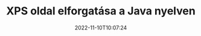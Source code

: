 ---
############################# Static ############################
layout: "auto-gen-merger"
date: 2022-11-10T10:07:24
draft: false
otherformats: pdf tex epub

############################# Head ############################
head_title: "XPS oldal elforgatása Java-ban – Forgatás 90, 180, 270 szögben"
head_description: "Forgassa el egy XPS fájl adott vagy összes dokumentumoldalát 90, 180, 270 elforgatási szögben a dokumentumok egyesítése API segítségével."

############################# Header ############################
title: "XPS oldal elforgatása a Java nyelven"
description: "Forgassa el az XPS oldalt néhány soros Java kóddal."
bg_image: "https://cms.admin.containerize.com/templates/aspose/App_Themes/V3/images/bg/header1.png"
bg_overlay: false
button:
    enable: true
    icon: "fas fa-arrow-down"
    label: "Ingyenes próbaverzió letöltése"
    link: "https://downloads.groupdocs.com/merger/java"

############################# SubMenu ############################
submenu:
    enable: true

    left:
        img_alt: "GroupDocs.Merger for Java"
        image: "https://cms.admin.containerize.com/templates/groupdocs/images/product-logos/90x90-noborder/groupdocs-merger-java.png"
        product: "GroupDocs.Merger"
        platform: "Java"

    middle:
        button:

            # button loop
            - link: "https://apireference.groupdocs.com/merger/java"
              text: "API-referencia"

            # button loop
            - link: "https://github.com/groupdocs-merger"
              text: "Kódpéldák"

            # button loop
            - link: "https://products.groupdocs.app/merger/family"
              text: "Élő demók"

            # button loop
            - link: "https://purchase.groupdocs.com/pricing/merger/java"
              text: "Árazás"

    right:
        link_download: "https://downloads.groupdocs.com/merger"
        link_learn: "https://docs.groupdocs.com/merger/java"
        link_buy: "https://purchase.groupdocs.com"

############################# About ############################
about:
    enable: true
    title: "A GroupDocs.Merger for Java API-ról"
    content: |
        A [GroupDocs.Merger for Java](/hu/merger/java/) egyszerű megoldást kínál számos dokumentumformátum biztonságos egyesítésére és felosztására, beleértve a PDF, Microsoft Office (Word, Excel, PowerPoint) , OneNote), OpenDocument, HTML, képek és sok más a Java alkalmazásokon belül. A kód néhány sorának hozzáadásával számos dokumentumműveletet hajthat végre, például mozgathatja, eltávolíthatja, elforgathatja, cserélheti, kivonhatja vagy módosíthatja az oldalak tájolását a dokumentumokon belül. A dokumentumok egyesítési API támogatja a dokumentumoldalak előnézetének képként történő megtekintését is a dokumentum szerkezetének, formázásának és tartalmának elemzéséhez.
        
        A GroupDocs.Merger API megfelelő választás olyan vállalati megoldásokhoz, amelyekhez fájloldal-forgatási funkciókra van szükség. Ezek az API-k jól támogatottak minden nagyobb operációs rendszeren és platformon, beleértve a J2SE 7.0 (1.7), J2SE 8.0 (1.8), Java 10-t is.

############################# Steps ############################
steps:
    enable: true
    title_left: "Forgassa el az XPS fájloldalt a Java termékben"
    content_left: |
        A [GroupDocs.Merger for Java](/hu/merger/java/) megkönnyíti a Java fejlesztői számára, hogy egy XPS fájlban 90 fokon elforgathassanak bizonyos vagy az összes oldalt. , 180 vagy 270 elforgatási szög néhány egyszerű lépés végrehajtásával.
        
        * A **RotateOptions** inicializálása a kívánt elforgatási szöggel és oldalszámokkal.
        * Hozzon létre új példányt az **Merger**-ból, és adja meg a forrásdokumentum elérési útját konstruktor paraméterként.
        * Hívja a **rotatePages** parancsot, és adja át a **RotateOptions** objektumot.
        * Hívja a **save** parancsot, és adja meg a fájl elérési útját az eredményül kapott dokumentum mentéséhez.

    title_right: "rendszerkövetelmények"
    content_right: |
        A GroupDocs.Merger for Java API-k minden nagyobb platformon és operációs rendszeren támogatottak. Mielőtt végrehajtaná az alábbi kódot, győződjön meg arról, hogy a következő előfeltételek telepítve vannak a rendszeren.

        * Operációs rendszerek: Microsoft Windows, Linux, MacOS
        * Fejlesztési környezetek: NetBeans, IntelliJ IDEA, Eclipse
        * Keretrendszerek: J2SE 7.0 (1.7), J2SE 8.0 (1.8), Java 10
        * Töltse le a(z) GroupDocs.Merger for Java legújabb verzióját innen: [Maven](https://repository.groupdocs.com/webapp/#/artifacts/browse/tree/General/repo/com/groupdocs/groupdocs-merger)
         
    code: |
     {{% merger/additional-styles %}}
     {{< merger/code-merger title="Hogyan forgathatunk el XPS fájloldalt a Java példakóddal">}}

        ```java    
        // Forgassa el az XPS fájloldalt a GroupDocs.Merger API segítségével
        // Inicializálja a RotateOptions osztályt az elforgatási szög és az elforgatandó oldalszámok megadásához
        RotateOptions rotateOptions = new RotateOptions(RotateMode.Rotate180, new int[] { 2, 3 });

        // Példányos egyesülés a bemeneti XPS dokumentummal
        Merger merger = new Merger("input.xps");

        // Hívja meg a rotatePages metódust, és adja át neki a RotateOptions objektumot
        merger.rotatePages(rotateOptions);
    
        // Hívja meg a mentési metódust, és adja meg a kívánt fájl elérési utat a kimeneti dokumentum mentéséhez
        merger.save("output.xps");
        ```
     {{< /merger/code-merger >}}

############################# Demos ############################
demos:
    enable: true
    title: "Élő bemutatók – Forgassa el az XPS fájloldalt online"
    content: |
       A [GroupDocs.Merger Live Demos](https://products.groupdocs.app/splitter/rotate-pages/xps) webhely meglátogatásával azonnal forgathat XPS fájloldalt.
       Az élő demónak a következő előnyei vannak.
        
############################# About Formats ############################
about_formats:
    enable: true

############################# More Formats ############################
more_formats:
    enable: true
    title: "Más dokumentumformátumok oldalainak elforgatása"
    content: |
        A Java dokumentálja az összevonási és felosztási API-t fájlformátumokhoz és képekhez. Forgasson el néhány népszerű fájlformátumot az alábbiak szerint.

############################# Back to top ###############################
back_to_top:
    enable: true
---